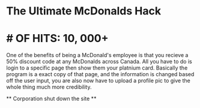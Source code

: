 # The Ultimate McDonalds Hack

# # OF HITS: 10, 000+ 

One of the benefits of being a McDonald's employee is that you recieve a 50% discount code at any McDonalds across Canada. All you have to do is login to a specific page then show them your platnium card. Basically the program is a exact copy of that page, and the information is changed based off the user input, you are also now have to upload a profile pic to give the whole thing much more credibility. 

** Corporation shut down the site ** 


